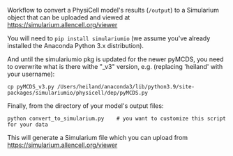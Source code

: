 Workflow to convert a PhysiCell model's results (`/output`) to a Simularium object that can be uploaded and viewed at https://simularium.allencell.org/viewer

You will need to `pip install simulariumio` (we assume you've already installed the Anaconda Python 3.x distribution).

And until the simulariumio pkg is updated for the newer pyMCDS, you need to overwrite what is there withe "_v3" version, e.g. (replacing 'heiland' with your username):
```
cp pyMCDS_v3.py /Users/heiland/anaconda3/lib/python3.9/site-packages/simulariumio/physicell/dep/pyMCDS.py
```

Finally, from the directory of your model's output files:
```
python convert_to_simularium.py    # you want to customize this script for your data
```

This will generate a Simularium file which you can upload from https://simularium.allencell.org/viewer
